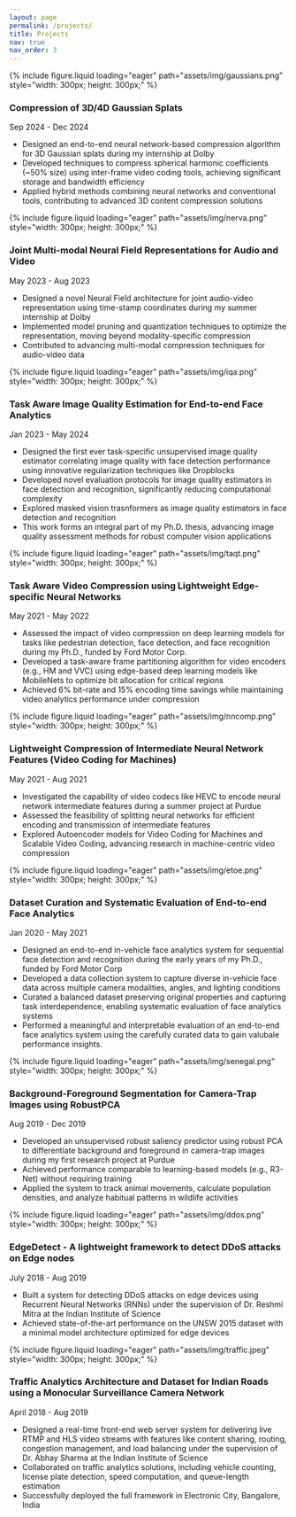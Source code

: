 ```yaml
---
layout: page
permalink: /projects/
title: Projects
nav: true
nav_order: 3
---
```


<div class="project0">
    <div class="image-container0">
        {% include figure.liquid loading="eager" path="assets/img/gaussians.png" style="width: 300px; height: 300px;"  %}
    </div>
    <div class="project-details0">
        <div class="heading">
        <h3>Compression of 3D/4D Gaussian Splats</h3>
        <span class="timeline">Sep 2024 - Dec 2024</span>
        </div>
        <ul>
            <li> Designed an end-to-end neural network-based compression algorithm for 3D Gaussian splats during my internship at Dolby </li>
            <li> Developed techniques to compress spherical harmonic coefficients (~50% size) using inter-frame video coding tools, achieving significant storage and bandwidth efficiency </li>
            <li> Applied hybrid methods combining neural networks and conventional tools, contributing to advanced 3D content compression solutions </li>
        </ul>       
    </div>
</div>



<div class="project0">
    <div class="image-container0">
        {% include figure.liquid loading="eager" path="assets/img/nerva.png" style="width: 300px; height: 300px;"  %}
    </div>
    <div class="project-details0">
        <div class="heading">
        <h3>Joint Multi-modal Neural Field Representations for Audio and Video</h3>
        <span class="timeline">May 2023 - Aug 2023</span>
        </div>
    <ul>
        <li> Designed a novel Neural Field architecture for joint audio-video representation using time-stamp coordinates during my summer internship at Dolby </li>
        <li> Implemented model pruning and quantization techniques to optimize the representation, moving beyond modality-specific compression </li>
        <li> Contributed to advancing multi-modal compression techniques for audio-video data </li>
    </ul>
    </div>
</div>



<div class="project0">
    <div class="image-container0">
        {% include figure.liquid loading="eager" path="assets/img/iqa.png" style="width: 300px; height: 300px;"  %}
    </div>
    <div class="project-details0">
        <div class="heading">
        <h3>Task Aware Image Quality Estimation for End-to-end Face Analytics</h3>
        <span class="timeline">Jan 2023 - May 2024</span>
        </div>
        <ul>      
             <li> Designed the first ever task-specific unsupervised image quality estimator correlating image quality with face detection performance using innovative regularization techniques like Dropblocks </li>
             <li> Developed novel evaluation protocols for image quality estimators in face detection and recognition, significantly reducing computational complexity </li>
            <li> Explored masked vision trasnformers as image quality estimators in face detection and recognition </li>
             <li> This work forms an integral part of my Ph.D. thesis, advancing image quality assessment methods for robust computer vision applications </li>
        </ul>
    </div>
</div>


<div class="project0">
    <div class="image-container0">
        {% include figure.liquid loading="eager" path="assets/img/taqt.png" style="width: 300px; height: 300px;"  %}
    </div>
    <div class="project-details0">
        <div class="heading">
        <h3>Task Aware Video Compression using Lightweight Edge-specific Neural Networks</h3>
        <span class="timeline">May 2021 - May 2022</span>
        </div>
        <ul>
            <li> Assessed the impact of video compression on deep learning models for tasks like pedestrian detection, face detection, and face recognition during my Ph.D., funded by Ford Motor Corp. </li>
            <li>Developed a task-aware frame partitioning algorithm for video encoders (e.g., HM and VVC) using edge-based deep learning models like MobileNets to optimize bit allocation for critical regions </li>
            <li> Achieved 6% bit-rate and 15% encoding time savings while maintaining video analytics performance under compression </li>
        </ul>
    </div>
</div>


<div class="project0">
    <div class="image-container0">
        {% include figure.liquid loading="eager" path="assets/img/nncomp.png" style="width: 300px; height: 300px;"  %}
    </div>
    <div class="project-details0">
        <div class="heading">
        <h3>Lightweight Compression of Intermediate Neural Network Features (Video Coding for Machines)</h3>
        <span class="timeline">May 2021 - Aug 2021</span>
        </div>
        <ul> 
<li>Investigated the capability of video codecs like HEVC to encode neural network intermediate features during a summer project at Purdue </li>
<li>Assessed the feasibility of splitting neural networks for efficient encoding and transmission of intermediate features </li>            
<li>Explored Autoencoder models for Video Coding for Machines and Scalable Video Coding, advancing research in machine-centric video compression </li>
</ul>
    </div>
</div>


<div class="project0">
    <div class="image-container0">
        {% include figure.liquid loading="eager" path="assets/img/etoe.png" style="width: 300px; height: 300px;"  %}
    </div>
    <div class="project-details0">
        <div class="heading">
        <h3>Dataset Curation and Systematic Evaluation of End-to-end Face Analytics</h3>
        <span class="timeline">Jan 2020 - May 2021</span>
        </div>
        <ul> 
<li> Designed an end-to-end in-vehicle face analytics system for sequential face detection and recognition during the early years of my Ph.D., funded by Ford Motor Corp </li>
<li> Developed a data collection system to capture diverse in-vehicle face data across multiple camera modalities, angles, and lighting conditions </li>
<li> Curated a balanced dataset preserving original properties and capturing task interdependence, enabling systematic evaluation of face analytics systems </li>
            <li> Performed a meaningful and interpretable evaluation of an end-to-end face analytics system using the carefully curated data to gain valubale performance insights.</li>
        </ul>
    </div>
</div>

<div class="project0">
    <div class="image-container0">
        {% include figure.liquid loading="eager" path="assets/img/senegal.png" style="width: 300px; height: 300px;"  %}
    </div>
    <div class="project-details0">
        <div class="heading">
        <h3>Background-Foreground Segmentation for Camera-Trap Images using RobustPCA</h3>
        <span class="timeline">Aug 2019 - Dec 2019</span>
        </div>
        <ul> 
     <li> Developed an unsupervised robust saliency predictor using robust PCA to differentiate background and foreground in camera-trap images during my first research project at Purdue </li>
<li> Achieved performance comparable to learning-based models (e.g., R3-Net) without requiring training </li>
<li> Applied the system to track animal movements, calculate population densities, and analyze habitual patterns in wildlife activities </li>
        </ul>
    </div>
</div>


<div class="project0">
    <div class="image-container0">
        {% include figure.liquid loading="eager" path="assets/img/ddos.png" style="width: 300px; height: 300px;"  %}
    </div>
    <div class="project-details0">
        <div class="heading">
        <h3>EdgeDetect - A lightweight framework to detect DDoS attacks on Edge nodes</h3>
        <span class="timeline">July 2018 - Aug 2019</span>
        </div>
        <ul> 
  <li> Built a system for detecting DDoS attacks on edge devices using Recurrent Neural Networks (RNNs) under the supervision of Dr. Reshmi Mitra at the Indian Institute of Science </li>
<li> Achieved state-of-the-art performance on the UNSW 2015 dataset with a minimal model architecture optimized for edge devices </li>
        </ul>
    </div>
</div>

<div class="project0">
    <div class="image-container0">
        {% include figure.liquid loading="eager" path="assets/img/traffic.jpeg" style="width: 300px; height: 300px;"  %}
    </div>
    <div class="project-details0">
        <div class="heading">
        <h3>Traffic Analytics Architecture and Dataset for Indian Roads using a Monocular Surveillance Camera Network</h3>
        <span class="timeline">April 2018 - Aug 2019</span>
        </div>
        <ul>
<li> Designed a real-time front-end web server system for delivering live RTMP and HLS video streams with features like content sharing, routing, congestion management, and load balancing under the supervision of Dr. Abhay Sharma at the Indian Institute of Science </li>
<li> Collaborated on traffic analytics solutions, including vehicle counting, license plate detection, speed computation, and queue-length estimation </li>
<li> Successfully deployed the full framework in Electronic City, Bangalore, India </li>
        </ul>
    </div>
</div>


